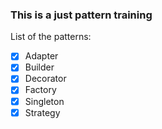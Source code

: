 ### This is a just pattern training
List of the patterns:
- [x] Adapter
- [x] Builder
- [x] Decorator
- [x] Factory
- [x] Singleton
- [x] Strategy
